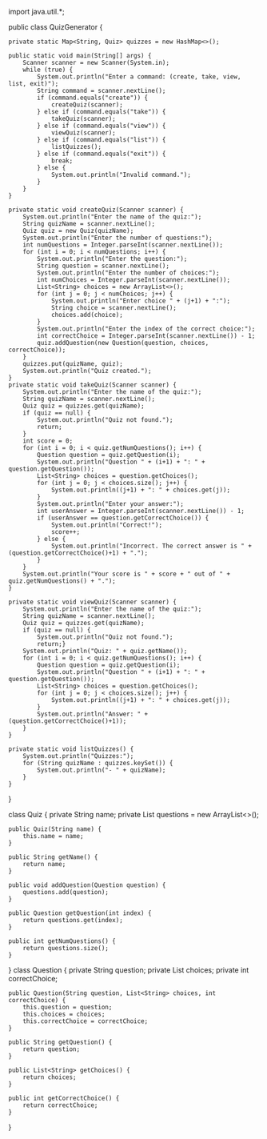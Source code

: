 
import java.util.*;

public class QuizGenerator {

    private static Map<String, Quiz> quizzes = new HashMap<>();

    public static void main(String[] args) {
        Scanner scanner = new Scanner(System.in);
        while (true) {
            System.out.println("Enter a command: (create, take, view, list, exit)");
            String command = scanner.nextLine();
            if (command.equals("create")) {
                createQuiz(scanner);
            } else if (command.equals("take")) {
                takeQuiz(scanner);
            } else if (command.equals("view")) {
                viewQuiz(scanner);
            } else if (command.equals("list")) {
                listQuizzes();
            } else if (command.equals("exit")) {
                break;
            } else {
                System.out.println("Invalid command.");
            }
        }
    }

    private static void createQuiz(Scanner scanner) {
        System.out.println("Enter the name of the quiz:");
        String quizName = scanner.nextLine();
        Quiz quiz = new Quiz(quizName);
        System.out.println("Enter the number of questions:");
        int numQuestions = Integer.parseInt(scanner.nextLine());
        for (int i = 0; i < numQuestions; i++) {
            System.out.println("Enter the question:");
            String question = scanner.nextLine();
            System.out.println("Enter the number of choices:");
            int numChoices = Integer.parseInt(scanner.nextLine());
            List<String> choices = new ArrayList<>();
            for (int j = 0; j < numChoices; j++) {
                System.out.println("Enter choice " + (j+1) + ":");
                String choice = scanner.nextLine();
                choices.add(choice);
            }
            System.out.println("Enter the index of the correct choice:");
            int correctChoice = Integer.parseInt(scanner.nextLine()) - 1;
            quiz.addQuestion(new Question(question, choices, correctChoice));
        }
        quizzes.put(quizName, quiz);
        System.out.println("Quiz created.");
    }
    private static void takeQuiz(Scanner scanner) {
        System.out.println("Enter the name of the quiz:");
        String quizName = scanner.nextLine();
        Quiz quiz = quizzes.get(quizName);
        if (quiz == null) {
            System.out.println("Quiz not found.");
            return;
        }
        int score = 0;
        for (int i = 0; i < quiz.getNumQuestions(); i++) {
            Question question = quiz.getQuestion(i);
            System.out.println("Question " + (i+1) + ": " + question.getQuestion());
            List<String> choices = question.getChoices();
            for (int j = 0; j < choices.size(); j++) {
                System.out.println((j+1) + ": " + choices.get(j));
            }
            System.out.println("Enter your answer:");
            int userAnswer = Integer.parseInt(scanner.nextLine()) - 1;
            if (userAnswer == question.getCorrectChoice()) {
                System.out.println("Correct!");
                score++;
            } else {
                System.out.println("Incorrect. The correct answer is " + (question.getCorrectChoice()+1) + ".");
            }
        }
        System.out.println("Your score is " + score + " out of " + quiz.getNumQuestions() + ".");
    }

    private static void viewQuiz(Scanner scanner) {
        System.out.println("Enter the name of the quiz:");
        String quizName = scanner.nextLine();
        Quiz quiz = quizzes.get(quizName);
        if (quiz == null) {
            System.out.println("Quiz not found.");
            return;}
        System.out.println("Quiz: " + quiz.getName());
        for (int i = 0; i < quiz.getNumQuestions(); i++) {
            Question question = quiz.getQuestion(i);
            System.out.println("Question " + (i+1) + ": " + question.getQuestion());
            List<String> choices = question.getChoices();
            for (int j = 0; j < choices.size(); j++) {
                System.out.println((j+1) + ": " + choices.get(j));
            }
            System.out.println("Answer: " + (question.getCorrectChoice()+1));
        }
    }

    private static void listQuizzes() {
        System.out.println("Quizzes:");
        for (String quizName : quizzes.keySet()) {
            System.out.println("- " + quizName);
        }
    }
}

class Quiz {
    private String name;
    private List<Question> questions = new ArrayList<>();

    public Quiz(String name) {
        this.name = name;
    }

    public String getName() {
        return name;
    }

    public void addQuestion(Question question) {
        questions.add(question);
    }

    public Question getQuestion(int index) {
        return questions.get(index);
    }

    public int getNumQuestions() {
        return questions.size();
    }
}
class Question {
    private String question;
    private List<String> choices;
    private int correctChoice;

    public Question(String question, List<String> choices, int correctChoice) {
        this.question = question;
        this.choices = choices;
        this.correctChoice = correctChoice;
    }

    public String getQuestion() {
        return question;
    }

    public List<String> getChoices() {
        return choices;
    }

    public int getCorrectChoice() {
        return correctChoice;
    }

}
